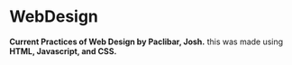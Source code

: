 # WebDesign
**Current Practices of Web Design by Paclibar, Josh.**
this was made using **HTML, Javascript, and CSS.**
